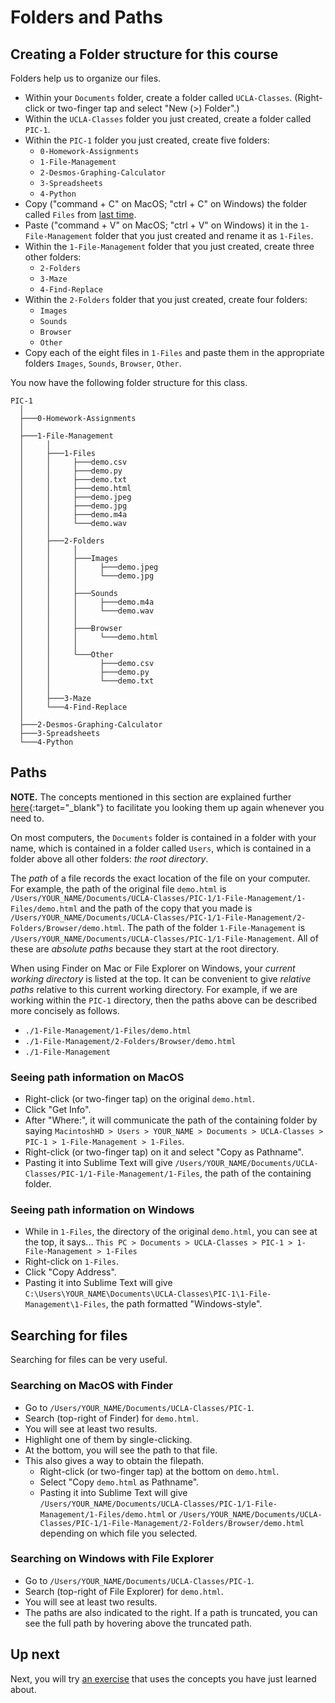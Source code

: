 # Folders and Paths




## Creating a Folder structure for this course

Folders help us to organize our files.

 - Within your `Documents` folder,
   create a folder called `UCLA-Classes`.
   (Right-click or two-finger tap
   and select "New (>) Folder".)
 - Within the `UCLA-Classes` folder you just created,
   create a folder called `PIC-1`.
 - Within the `PIC-1` folder you just created,
   create five folders:
   - `0-Homework-Assignments`
   - `1-File-Management`
   - `2-Desmos-Graphing-Calculator`
   - `3-Spreadsheets`
   - `4-Python`
 - Copy ("command + C" on MacOS; "ctrl + C" on Windows)
   the folder called `Files` from [last time](1-1-files.md).
 - Paste ("command + V" on MacOS; "ctrl + V" on Windows) it
   in the `1-File-Management` folder that you just created
   and rename it as `1-Files`.
 - Within the `1-File-Management` folder that you just created,
   create three other folders:
   - `2-Folders`
   - `3-Maze`
   - `4-Find-Replace`
 - Within the `2-Folders` folder that you just created,
   create four folders:
   - `Images`
   - `Sounds`
   - `Browser`
   - `Other`
 - Copy each of the eight files in `1-Files` and paste them in the
   appropriate folders `Images`, `Sounds`, `Browser`, `Other`.

You now have the following folder structure for this class.
```box-drawing
PIC-1
  │
  ├───0-Homework-Assignments
  │
  ├───1-File-Management
  │     │
  │     ├───1-Files
  │     │     ├───demo.csv
  │     │     ├───demo.py
  │     │     ├───demo.txt
  │     │     ├───demo.html 
  │     │     ├───demo.jpeg
  │     │     ├───demo.jpg
  │     │     ├───demo.m4a
  │     │     └───demo.wav
  │     │
  │     ├───2-Folders
  │     │     │
  │     │     ├───Images
  │     │     │     ├───demo.jpeg
  │     │     │     └───demo.jpg
  │     │     │
  │     │     ├───Sounds
  │     │     │     ├───demo.m4a
  │     │     │     └───demo.wav
  │     │     │
  │     │     ├───Browser
  │     │     │     └───demo.html
  │     │     │
  │     │     └───Other
  │     │           ├───demo.csv
  │     │           ├───demo.py
  │     │           └───demo.txt
  │     │  
  │     ├───3-Maze
  │     └───4-Find-Replace
  │
  ├───2-Desmos-Graphing-Calculator
  ├───3-Spreadsheets
  └───4-Python
```




## Paths

**NOTE.** The concepts mentioned in this section are explained further
[here](../0-docs.md#conceptdirectory-conceptfolder){:target="_blank"}
to facilitate you looking them up again whenever you need to.

On most computers, the `Documents` folder is contained in a folder with your name,
which is contained in a folder called `Users`,
which is contained in a folder above all other folders: *the root directory*.

The *path* of a file records the exact location of the file on your computer.
For example, the path of the original file `demo.html` is
`/Users/YOUR_NAME/Documents/UCLA-Classes/PIC-1/1-File-Management/1-Files/demo.html`
and the path of the copy that you made is
`/Users/YOUR_NAME/Documents/UCLA-Classes/PIC-1/1-File-Management/2-Folders/Browser/demo.html`.
The path of the folder `1-File-Management` is `/Users/YOUR_NAME/Documents/UCLA-Classes/PIC-1/1-File-Management`.
All of these are *absolute paths* because they start at the root directory.

When using Finder on Mac or File Explorer on Windows,
your *current working directory* is listed at the top.
It can be convenient to give *relative paths*
relative to this current working directory.
For example, if we are working within the `PIC-1` directory,
then the paths above can be described more concisely as follows.
 - `./1-File-Management/1-Files/demo.html`
 - `./1-File-Management/2-Folders/Browser/demo.html`
 - `./1-File-Management`


### Seeing path information on MacOS

 - Right-click (or two-finger tap) on the original `demo.html`.
 - Click "Get Info".
 - After "Where:", it will communicate the path of the containing folder by saying
   `MacintoshHD > Users > YOUR_NAME > Documents > UCLA-Classes > PIC-1 > 1-File-Management > 1-Files`.
 - Right-click (or two-finger tap) on it and select "Copy as Pathname".
 - Pasting it into Sublime Text will give
   `/Users/YOUR_NAME/Documents/UCLA-Classes/PIC-1/1-File-Management/1-Files`,
   the path of the containing folder.

### Seeing path information on Windows

 - While in `1-Files`, the directory of the original `demo.html`, you can see at the top, it says...
   `This PC > Documents > UCLA-Classes > PIC-1 > 1-File-Management > 1-Files`
 - Right-click on `1-Files`.
 - Click "Copy Address".
 - Pasting it into Sublime Text will give
   `C:\Users\YOUR_NAME\Documents\UCLA-Classes\PIC-1\1-File-Management\1-Files`,
   the path formatted "Windows-style".




## Searching for files

Searching for files can be very useful.


### Searching on MacOS with Finder

 - Go to `/Users/YOUR_NAME/Documents/UCLA-Classes/PIC-1`.
 - Search (top-right of Finder) for `demo.html`.
 - You will see at least two results.
 - Highlight one of them by single-clicking.
 - At the bottom, you will see the path to that file.
 - This also gives a way to obtain the filepath.
   - Right-click (or two-finger tap) at the bottom on `demo.html`.
   - Select "Copy `demo.html` as Pathname".
   - Pasting it into Sublime Text will give
     `/Users/YOUR_NAME/Documents/UCLA-Classes/PIC-1/1-File-Management/1-Files/demo.html` or
     `/Users/YOUR_NAME/Documents/UCLA-Classes/PIC-1/1-File-Management/2-Folders/Browser/demo.html`
     depending on which file you selected.

### Searching on Windows with File Explorer

 - Go to `/Users/YOUR_NAME/Documents/UCLA-Classes/PIC-1`.
 - Search (top-right of File Explorer) for `demo.html`.
 - You will see at least two results.
 - The paths are also indicated to the right.
   If a path is truncated, you can see the full path by hovering above the truncated path.




## Up next

Next, you will try [an exercise](1-3-maze.md) that
uses the concepts you have just learned about.

